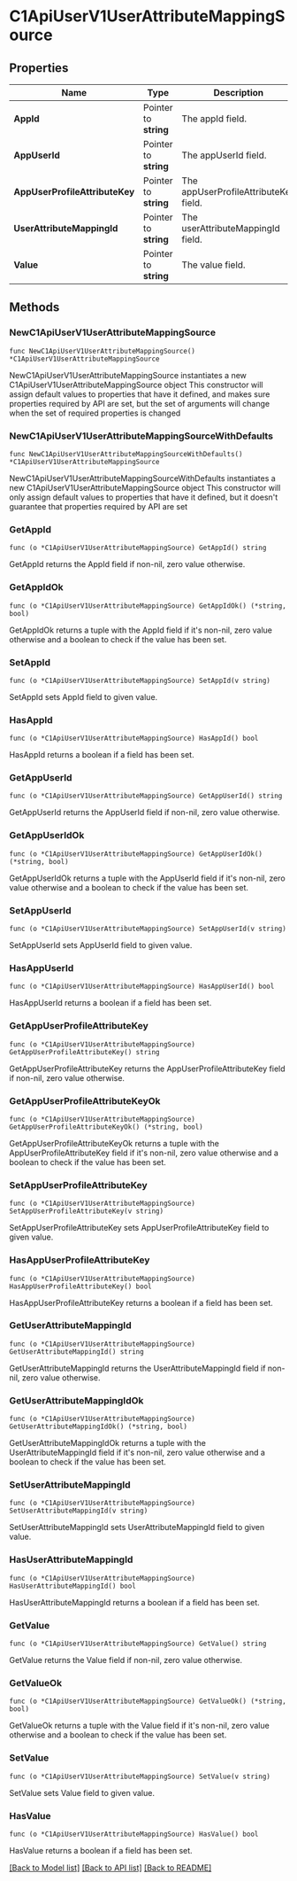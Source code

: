 # C1ApiUserV1UserAttributeMappingSource

## Properties

Name | Type | Description | Notes
------------ | ------------- | ------------- | -------------
**AppId** | Pointer to **string** | The appId field. | [optional] 
**AppUserId** | Pointer to **string** | The appUserId field. | [optional] 
**AppUserProfileAttributeKey** | Pointer to **string** | The appUserProfileAttributeKey field. | [optional] 
**UserAttributeMappingId** | Pointer to **string** | The userAttributeMappingId field. | [optional] 
**Value** | Pointer to **string** | The value field. | [optional] 

## Methods

### NewC1ApiUserV1UserAttributeMappingSource

`func NewC1ApiUserV1UserAttributeMappingSource() *C1ApiUserV1UserAttributeMappingSource`

NewC1ApiUserV1UserAttributeMappingSource instantiates a new C1ApiUserV1UserAttributeMappingSource object
This constructor will assign default values to properties that have it defined,
and makes sure properties required by API are set, but the set of arguments
will change when the set of required properties is changed

### NewC1ApiUserV1UserAttributeMappingSourceWithDefaults

`func NewC1ApiUserV1UserAttributeMappingSourceWithDefaults() *C1ApiUserV1UserAttributeMappingSource`

NewC1ApiUserV1UserAttributeMappingSourceWithDefaults instantiates a new C1ApiUserV1UserAttributeMappingSource object
This constructor will only assign default values to properties that have it defined,
but it doesn't guarantee that properties required by API are set

### GetAppId

`func (o *C1ApiUserV1UserAttributeMappingSource) GetAppId() string`

GetAppId returns the AppId field if non-nil, zero value otherwise.

### GetAppIdOk

`func (o *C1ApiUserV1UserAttributeMappingSource) GetAppIdOk() (*string, bool)`

GetAppIdOk returns a tuple with the AppId field if it's non-nil, zero value otherwise
and a boolean to check if the value has been set.

### SetAppId

`func (o *C1ApiUserV1UserAttributeMappingSource) SetAppId(v string)`

SetAppId sets AppId field to given value.

### HasAppId

`func (o *C1ApiUserV1UserAttributeMappingSource) HasAppId() bool`

HasAppId returns a boolean if a field has been set.

### GetAppUserId

`func (o *C1ApiUserV1UserAttributeMappingSource) GetAppUserId() string`

GetAppUserId returns the AppUserId field if non-nil, zero value otherwise.

### GetAppUserIdOk

`func (o *C1ApiUserV1UserAttributeMappingSource) GetAppUserIdOk() (*string, bool)`

GetAppUserIdOk returns a tuple with the AppUserId field if it's non-nil, zero value otherwise
and a boolean to check if the value has been set.

### SetAppUserId

`func (o *C1ApiUserV1UserAttributeMappingSource) SetAppUserId(v string)`

SetAppUserId sets AppUserId field to given value.

### HasAppUserId

`func (o *C1ApiUserV1UserAttributeMappingSource) HasAppUserId() bool`

HasAppUserId returns a boolean if a field has been set.

### GetAppUserProfileAttributeKey

`func (o *C1ApiUserV1UserAttributeMappingSource) GetAppUserProfileAttributeKey() string`

GetAppUserProfileAttributeKey returns the AppUserProfileAttributeKey field if non-nil, zero value otherwise.

### GetAppUserProfileAttributeKeyOk

`func (o *C1ApiUserV1UserAttributeMappingSource) GetAppUserProfileAttributeKeyOk() (*string, bool)`

GetAppUserProfileAttributeKeyOk returns a tuple with the AppUserProfileAttributeKey field if it's non-nil, zero value otherwise
and a boolean to check if the value has been set.

### SetAppUserProfileAttributeKey

`func (o *C1ApiUserV1UserAttributeMappingSource) SetAppUserProfileAttributeKey(v string)`

SetAppUserProfileAttributeKey sets AppUserProfileAttributeKey field to given value.

### HasAppUserProfileAttributeKey

`func (o *C1ApiUserV1UserAttributeMappingSource) HasAppUserProfileAttributeKey() bool`

HasAppUserProfileAttributeKey returns a boolean if a field has been set.

### GetUserAttributeMappingId

`func (o *C1ApiUserV1UserAttributeMappingSource) GetUserAttributeMappingId() string`

GetUserAttributeMappingId returns the UserAttributeMappingId field if non-nil, zero value otherwise.

### GetUserAttributeMappingIdOk

`func (o *C1ApiUserV1UserAttributeMappingSource) GetUserAttributeMappingIdOk() (*string, bool)`

GetUserAttributeMappingIdOk returns a tuple with the UserAttributeMappingId field if it's non-nil, zero value otherwise
and a boolean to check if the value has been set.

### SetUserAttributeMappingId

`func (o *C1ApiUserV1UserAttributeMappingSource) SetUserAttributeMappingId(v string)`

SetUserAttributeMappingId sets UserAttributeMappingId field to given value.

### HasUserAttributeMappingId

`func (o *C1ApiUserV1UserAttributeMappingSource) HasUserAttributeMappingId() bool`

HasUserAttributeMappingId returns a boolean if a field has been set.

### GetValue

`func (o *C1ApiUserV1UserAttributeMappingSource) GetValue() string`

GetValue returns the Value field if non-nil, zero value otherwise.

### GetValueOk

`func (o *C1ApiUserV1UserAttributeMappingSource) GetValueOk() (*string, bool)`

GetValueOk returns a tuple with the Value field if it's non-nil, zero value otherwise
and a boolean to check if the value has been set.

### SetValue

`func (o *C1ApiUserV1UserAttributeMappingSource) SetValue(v string)`

SetValue sets Value field to given value.

### HasValue

`func (o *C1ApiUserV1UserAttributeMappingSource) HasValue() bool`

HasValue returns a boolean if a field has been set.


[[Back to Model list]](../README.md#documentation-for-models) [[Back to API list]](../README.md#documentation-for-api-endpoints) [[Back to README]](../README.md)


